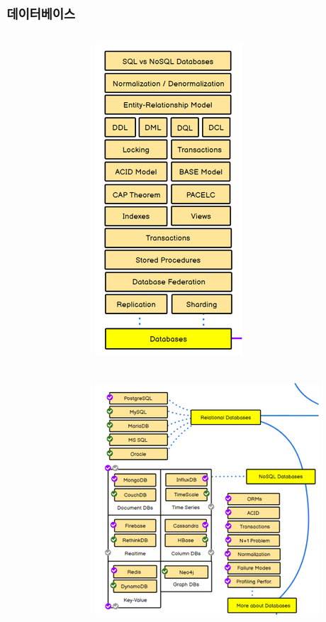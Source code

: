 # 데이터베이스

<img src="./../../images/database/1-1.png" style="margin: 30px 200px;">
<img src="./../../images/database/1-2.png" style="margin: 30px 200px;">
